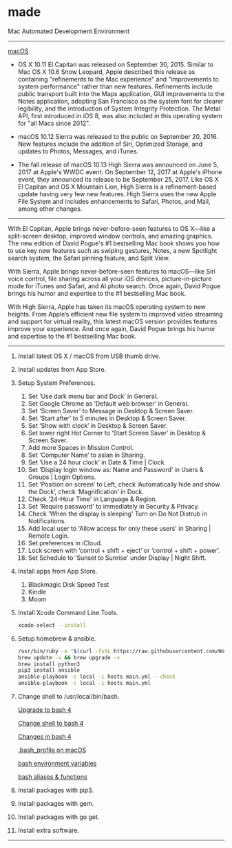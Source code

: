 # made

Mac Automated Development Environment

----

[macOS](https://en.wikipedia.org/wiki/MacOS)

* OS X 10.11 El Capitan was released on September 30, 2015. Similar to Mac OS X 10.6 Snow Leopard, Apple described this release as containing "refinements to the Mac experience" and "improvements to system performance" rather than new features. Refinements include public transport built into the Maps application, GUI improvements to the Notes application, adopting San Francisco as the system font for clearer legibility, and the introduction of System Integrity Protection. The Metal API, first introduced in iOS 8, was also included in this operating system for "all Macs since 2012".

* macOS 10.12 Sierra was released to the public on September 20, 2016. New features include the addition of Siri, Optimized Storage, and updates to Photos, Messages, and iTunes.

* The fall release of macOS 10.13 High Sierra was announced on June 5, 2017 at Apple's WWDC event. On September 12, 2017 at Apple's iPhone event, they announced its release to be September 25, 2017. Like OS X El Capitan and OS X Mountain Lion, High Sierra is a refinement-based update having very few new features. High Sierra uses the new Apple File System and includes enhancements to Safari, Photos, and Mail, among other changes.

----

With El Capitan, Apple brings never-before-seen features to OS X—like a split-screen
desktop, improved window controls, and amazing graphics.  The new edition of David
Pogue's #1 bestselling Mac book shows you how to use key new features such as swiping
gestures, Notes, a new Spotlight search system, the Safari pinning feature, and Split View.

With Sierra, Apple brings never-before-seen features to macOS—like Siri voice control,
file sharing across all your iOS devices, picture-in-picture mode for iTunes and Safari,
and AI photo search. Once again, David Pogue brings his humor and expertise to the #1
bestselling Mac book.

With High Sierra, Apple has taken its macOS operating system to new heights. From
Apple’s efficient new file system to improved video streaming and support for virtual
reality, this latest macOS version provides features improve your experience. And once
again, David Pogue brings his humor and expertise to the #1 bestselling Mac book.

----

1. Install latest OS X / macOS from USB thumb drive.

2. Install updates from App Store.

3. Setup System Preferences.
   1. Set ‘Use dark menu bar and Dock’ in General.
   2. Set Google Chrome as ‘Default web browser’ in General.
   3. Set ‘Screen Saver’ to Message in Desktop & Screen Saver.
   4. Set ‘Start after’ to 5 minutes in Desktop & Screen Saver.
   5. Set ‘Show with clock’ in Desktop & Screen Saver.
   6. Set lower right Hot Corner to ‘Start Screen Saver’ in Desktop & Screen Saver.
   7. Add more Spaces in Mission Control.
   8. Set ‘Computer Name’ to aslan in Sharing.
   9. Set ‘Use a 24 hour clock’ in Date & Time | Clock.
   10. Set ‘Display login window as: Name and Password’ in Users & Groups | Login Options.
   11. Set ‘Position on screen’ to Left, check ‘Automatically hide and show the Dock’, check ‘Magnification’ in Dock.
   12. Check '24-Hour Time' in Language & Region.
   13. Set 'Require password' to immediately in Security & Privacy.
   14. Check 'When the display is sleeping' Turn on Do Not Distrub in Notifications.
   15. Add local user to 'Allow access for only these users' in Sharing | Remote Login.
   16. Set preferences in iCloud.
   17. Lock screen with ‘control + shift + eject’ or ‘control + shift + power’.
   18. Set Schedule to 'Sunset to Sunrise' under Display | Night Shift.

4. Install apps from App Store.
    1. Blackmagic Disk Speed Test
    2. Kindle
    3. Moom

5. Install Xcode Command Line Tools.
    ```bash
    xcode-select --install
    ```

6. Setup homebrew & ansible.
    ```bash
    /usr/bin/ruby -e "$(curl -fsSL https://raw.githubusercontent.com/Homebrew/install/master/install)"
    brew update -v && brew upgrade -v
    brew install python3
    pip3 install ansible
    ansible-playbook -c local -i hosts main.yml --check
    ansible-playbook -c local -i hosts main.yml
    ```

7. Change shell to /usr/local/bin/bash.

    [Upgrade to bash 4](http://clubmate.fi/upgrade-to-bash-4-in-mac-os-x/)

    [Change shell to bash 4](https://stackoverflow.com/questions/453236/how-to-set-my-default-shell-on-mac)

    [Changes in bash 4](http://tldp.org/LDP/abs/html/bashver4.html)

    [.bash_profile on macOS](https://scriptingosx.com/2017/04/about-bash_profile-and-bashrc-on-macos/)

    [bash environment variables](https://scriptingosx.com/2017/04/on-bash-environment-variables/)

    [bash aliases & functions](https://scriptingosx.com/2017/05/configuring-bash-with-aliases-and-functions/)

8. Install packages with pip3.

9. Install packages with gem.

10. Install packages with go get.

11. Install extra software.

----
